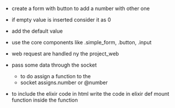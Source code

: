 - create a form with button to add a number with other one 
- if empty value is inserted consider it as 0 
- add the default value 
- use the core components like .simple_form, .button, .input              


- web request are handled ny the project_web 
- pass some data through the socket 
  - to do assign a function to the 
  - socket assigns.number or @number
- to include the elixir code in html write the code in elixir def mount function inside the function 

